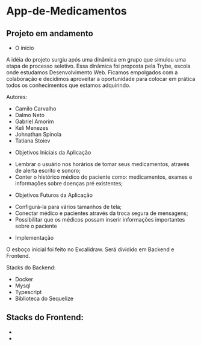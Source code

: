 # App-de-Medicamentos

## Projeto em andamento

* O início

A idéia do projeto surgiu após uma dinâmica em grupo que  simulou uma etapa de processo seletivo. Essa dinâmica foi proposta pela Trybe, escola onde estudamos Desenvolvimento Web. 
Ficamos empolgados com a colaboração e decidimos aproveitar a oportunidade para colocar em prática todos os conhecimentos que estamos adquirindo. 

Autores: 
- Camilo Carvalho
- Dalmo Neto 
- Gabriel Amorim
- Keli Menezes
- Johnathan Spinola
- Tatiana Stoiev

* Objetivos Iniciais da Aplicação

- Lembrar o usuário nos horários de tomar seus medicamentos, através de alerta escrito e sonoro;
- Conter o histórico médico do paciente como: medicamentos, exames e informações sobre doenças pré existentes; 

* Objetivos Futuros da Aplicação

- Configurá-la para vários tamanhos de tela;
- Conectar médico e pacientes através da troca segura de mensagens;
- Possibilitar que os médicos possam inserir informações importantes sobre o paciente 

* Implementação

O esboço inicial foi feito no Excalidraw.
Será dividido em Backend e Frontend.

Stacks do Backend:
- Docker
- Mysql
- Typescript
- Biblioteca do Sequelize

Stacks do Frontend:
- 
- 
- 

